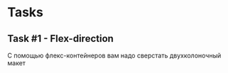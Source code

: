 # Tasks

## Task #1 - Flex-direction
С помощью флекс-контейнеров вам надо сверстать двухколоночный макет
